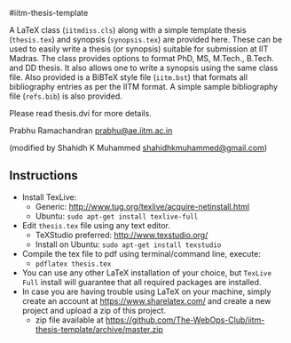 #iitm-thesis-template

A LaTeX class (`iitmdiss.cls`) along with a simple template thesis
(`thesis.tex`) and synopsis (`synopsis.tex`) are provided here.  These can
be used to easily write a thesis (or synopsis) suitable for submission
at IIT Madras.  The class provides options to format PhD, MS,
M.Tech., B.Tech. and DD thesis.  It also allows one to write a synopsis
using the same class file.  Also provided is a BiBTeX style file
(`iitm.bst`) that formats all bibliography entries as per the IITM
format.  A simple sample bibliography file (`refs.bib`) is also
provided.

Please read thesis.dvi for more details.


Prabhu Ramachandran <prabhu@ae.iitm.ac.in>

(modified by Shahidh K Muhammed <shahidhkmuhammed@gmail.com>)

## Instructions

- Install TexLive:
  - Generic: http://www.tug.org/texlive/acquire-netinstall.html
  - Ubuntu:  `sudo apt-get install texlive-full`
- Edit `thesis.tex` file using any text editor.
  - TeXStudio preferred: http://www.texstudio.org/
  - Install on Ubuntu: `sudo apt-get install texstudio`
- Compile the tex file to pdf using terminal/command line, execute:
  - `pdflatex thesis.tex`
- You can use any other LaTeX installation of your choice, but `TexLive Full` install will guarantee that all required packages are installed.
- In case you are having trouble using LaTeX on your machine, simply create an account at https://www.sharelatex.com/ and create a new project and upload a zip of this project.
  - zip file available at https://github.com/The-WebOps-Club/iitm-thesis-template/archive/master.zip

